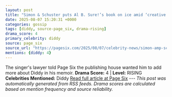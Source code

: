 ```yaml
---
layout: post
title: "Simon & Schuster puts Al B. Sure!’s book on ice amid ‘creative differences’ over Diddy"
date: 2025-08-07 15:20:31 +0000
categories: gossip
tags: [diddy, source-page_six, drama-rising]
drama_score: 4
primary_celebrity: diddy
source: page_six
source_url: "https://pagesix.com/2025/08/07/celebrity-news/simon-amp-schuster-puts-al-b-sures-book-on-ice-amid-creative-differences-over-diddy/"
mentions: {diddy: 4}
---
```


The singer's lawyer told Page Six the publishing house wanted him to add more about Diddy in his memoir. **Drama Score:** 4 | **Level:** RISING **Celebrities Mentioned:** Diddy [Read full article at Page Six](https://pagesix.com/2025/08/07/celebrity-news/simon-amp-schuster-puts-al-b-sures-book-on-ice-amid-creative-differences-over-diddy/) --- *This post was automatically generated from RSS feeds. Drama scores are calculated based on mention frequency and source reliability.*